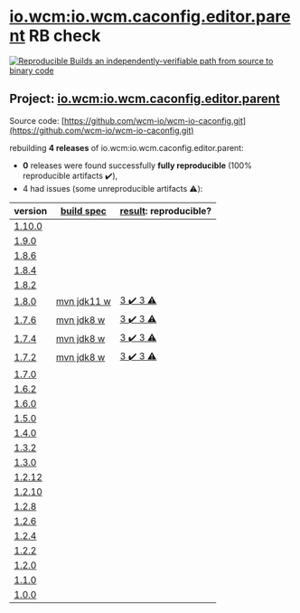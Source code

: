 [io.wcm:io.wcm.caconfig.editor.parent](https://search.maven.org/artifact/io.wcm/io.wcm.caconfig.editor.parent/) RB check
=======

[![Reproducible Builds](https://reproducible-builds.org/images/logos/rb.svg) an independently-verifiable path from source to binary code](https://reproducible-builds.org/)

## Project: [io.wcm:io.wcm.caconfig.editor.parent](https://search.maven.org/artifact/io.wcm/io.wcm.caconfig.editor.parent/)

Source code: [https://github.com/wcm-io/wcm-io-caconfig.git](https://github.com/wcm-io/wcm-io-caconfig.git)

rebuilding **4 releases** of io.wcm:io.wcm.caconfig.editor.parent:
- **0** releases were found successfully **fully reproducible** (100% reproducible artifacts :heavy_check_mark:),
- 4 had issues (some unreproducible artifacts :warning:):

| version | [build spec](BUILDSPEC.md) | [result](https://reproducible-builds.org/docs/jvm/): reproducible? |
| -- | --------- | ------ |
| [1.10.0](https://search.maven.org/artifact/io.micronaut.build/micronaut-maven-plugin/1.10.0/pom) | | |
| [1.9.0](https://search.maven.org/artifact/io.micronaut.build/micronaut-maven-plugin/1.9.0/pom) | | |
| [1.8.6](https://search.maven.org/artifact/io.micronaut.build/micronaut-maven-plugin/1.8.6/pom) | | |
| [1.8.4](https://search.maven.org/artifact/io.micronaut.build/micronaut-maven-plugin/1.8.4/pom) | | |
| [1.8.2](https://search.maven.org/artifact/io.micronaut.build/micronaut-maven-plugin/1.8.2/pom) | | |
| [1.8.0](https://search.maven.org/artifact/io.wcm/io.wcm.caconfig.editor.parent/1.8.0/pom) | [mvn jdk11 w](wcm-caconfig-editor-1.8.0.buildspec) | [3 :heavy_check_mark:  3 :warning:](io.wcm.caconfig.editor.parent-1.8.0.buildcompare) |
| [1.7.6](https://search.maven.org/artifact/io.wcm/io.wcm.caconfig.editor.parent/1.7.6/pom) | [mvn jdk8 w](wcm-caconfig-editor-1.7.6.buildspec) | [3 :heavy_check_mark:  3 :warning:](io.wcm.caconfig.editor.parent-1.7.6.buildcompare) |
| [1.7.4](https://search.maven.org/artifact/io.wcm/io.wcm.caconfig.editor.parent/1.7.4/pom) | [mvn jdk8 w](wcm-caconfig-editor-1.7.4.buildspec) | [3 :heavy_check_mark:  3 :warning:](io.wcm.caconfig.editor.parent-1.7.4.buildcompare) |
| [1.7.2](https://search.maven.org/artifact/io.wcm/io.wcm.caconfig.editor.parent/1.7.2/pom) | [mvn jdk8 w](wcm-caconfig-editor-1.7.2.buildspec) | [3 :heavy_check_mark:  3 :warning:](io.wcm.caconfig.editor.parent-1.7.2.buildcompare) |
| [1.7.0](https://search.maven.org/artifact/io.wcm/io.wcm.caconfig.editor.parent/1.7.0/pom) | | |
| [1.6.2](https://search.maven.org/artifact/io.wcm/io.wcm.caconfig.editor.parent/1.6.2/pom) | | |
| [1.6.0](https://search.maven.org/artifact/io.wcm/io.wcm.caconfig.editor.parent/1.6.0/pom) | | |
| [1.5.0](https://search.maven.org/artifact/io.wcm/io.wcm.caconfig.editor.parent/1.5.0/pom) | | |
| [1.4.0](https://search.maven.org/artifact/io.wcm/io.wcm.caconfig.editor.parent/1.4.0/pom) | | |
| [1.3.2](https://search.maven.org/artifact/io.wcm/io.wcm.caconfig.editor.parent/1.3.2/pom) | | |
| [1.3.0](https://search.maven.org/artifact/io.wcm/io.wcm.caconfig.editor.parent/1.3.0/pom) | | |
| [1.2.12](https://search.maven.org/artifact/io.wcm/io.wcm.caconfig.editor.parent/1.2.12/pom) | | |
| [1.2.10](https://search.maven.org/artifact/io.wcm/io.wcm.caconfig.editor.parent/1.2.10/pom) | | |
| [1.2.8](https://search.maven.org/artifact/io.wcm/io.wcm.caconfig.editor.parent/1.2.8/pom) | | |
| [1.2.6](https://search.maven.org/artifact/io.wcm/io.wcm.caconfig.editor.parent/1.2.6/pom) | | |
| [1.2.4](https://search.maven.org/artifact/io.wcm/io.wcm.caconfig.editor.parent/1.2.4/pom) | | |
| [1.2.2](https://search.maven.org/artifact/io.wcm/io.wcm.caconfig.editor.parent/1.2.2/pom) | | |
| [1.2.0](https://search.maven.org/artifact/io.wcm/io.wcm.caconfig.editor.parent/1.2.0/pom) | | |
| [1.1.0](https://search.maven.org/artifact/io.wcm/io.wcm.caconfig.editor.parent/1.1.0/pom) | | |
| [1.0.0](https://search.maven.org/artifact/io.wcm/io.wcm.caconfig.editor.parent/1.0.0/pom) | | |
